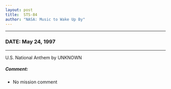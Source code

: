```yaml
---
layout: post
title:  STS-84
author: "NASA: Music to Wake Up By"
---
```


----
### DATE: May 24, 1997
----
U.S. National Anthem by UNKNOWN

##### Comment:
* No mission comment
